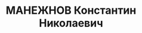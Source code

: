 ---
title: МАНЕЖНОВ Константин Николаевич
description: 'Род. в 1909, г. Москва. Проживал: ст. Муром. Бригадир

  Арестован 29.06.1936. Приговор: ВМН. Расстрелян'
---
